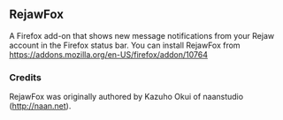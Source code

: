 ## RejawFox
A Firefox add-on that shows new message notifications from your Rejaw account in the Firefox status bar. You can install RejawFox from https://addons.mozilla.org/en-US/firefox/addon/10764

### Credits
RejawFox was originally authored by Kazuho Okui of naanstudio (http://naan.net).
